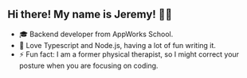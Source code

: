 ## Hi there! My name is Jeremy! :wave::wave:
- :mortar_board: Backend developer from AppWorks School.
- 🌱 Love Typescript and Node.js, having a lot of fun writing it.
- ⚡ Fun fact: I am a former physical therapist, so I might correct your posture when you are focusing on coding.

<!--
**ZhiHsuanPeng/ZhiHsuanPeng** is a ✨ _special_ ✨ repository because its `README.md` (this file) appears on your GitHub profile.

Here are some ideas to get you started:

- 🔭 I’m currently working on ...
- 🌱 I’m currently learning ...
- 👯 I’m looking to collaborate on ...
- 🤔 I’m looking for help with ...
- 💬 Ask me about ...
- 📫 How to reach me: ...
- 😄 Pronouns: ...
- ⚡ Fun fact: ...
-->
